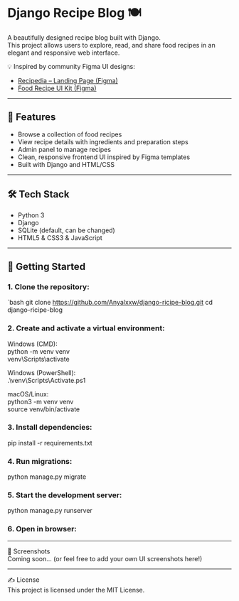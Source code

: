 # Django Recipe Blog 🍽️

A beautifully designed recipe blog built with Django.  </br>
This project allows users to explore, read, and share food recipes in an elegant and responsive web interface.

💡 Inspired by community Figma UI designs:
- [Recipedia – Landing Page (Figma)](https://www.figma.com/design/otszZw6WPAQeTCYRZFW2j1/Recipedia---Landing-Page--Community-?node-id=1-2&t=VSn7wUQ9caVTHqlQ-0)  
- [Food Recipe UI Kit (Figma)](https://www.figma.com/design/SqmtpsY9bFeFeUqgWSRZK4/food-Recipe-Website-Ui-Kit--Community-?node-id=1-57&t=iSu19JFWkyh4c9LS-0)

---

## 🌟 Features

- Browse a collection of food recipes  </br>
- View recipe details with ingredients and preparation steps  </br>
- Admin panel to manage recipes  </br>
- Clean, responsive frontend UI inspired by Figma templates  </br>
- Built with Django and HTML/CSS

---

## 🛠️ Tech Stack

- Python 3 </br>
- Django </br>
- SQLite (default, can be changed) </br>
- HTML5 & CSS3 & JavaScript </br>

---

## 🚀 Getting Started

### 1. Clone the repository:
  `bash
  git clone https://github.com/Anyalxxw/django-ricipe-blog.git
  cd django-ricipe-blog

### 2. Create and activate a virtual environment:
  Windows (CMD): </br>
  python -m venv venv </br>
  venv\Scripts\activate </br>

  Windows (PowerShell): </br>
  .\venv\Scripts\Activate.ps1 </br>

  macOS/Linux: </br>
  python3 -m venv venv </br>
  source venv/bin/activate </br>

### 3. Install dependencies:
 pip install -r requirements.txt

### 4. Run migrations:
  python manage.py migrate

### 5. Start the development server:
  python manage.py runserver

### 6. Open in browser:

---

📸 Screenshots </br>
Coming soon... (or feel free to add your own UI screenshots here!)

---

✍️ License </br>
This project is licensed under the MIT License.

